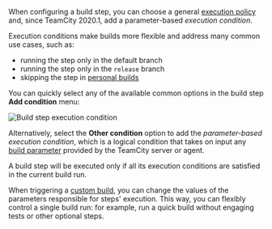 [//]: # (title: Build Step Conditions)
[//]: # (auxiliary-id: Build Step Conditions)

When configuring a build step, you can choose a general [execution policy](configuring-build-steps.md#Execution+policy) and, since TeamCity 2020.1, add a parameter-based _execution condition_.

Execution conditions make builds more flexible and address many common use cases, such as:
* running the step only in the default branch
* running the step only in the `release` branch
* skipping the step in [personal builds](personal-build.md)

You can quickly select any of the available common options in the build step __Add condition__ menu:

<img src="execution-conditions.png" alt="Build step execution condition"/>

Alternatively, select the __Other condition__ option to add the _parameter-based execution condition_, which is a logical condition that takes on input any [build parameter](configuring-build-parameters.md) provided by the TeamCity server or agent.

A build step will be executed only if all its execution conditions are satisfied in the current build run.

<tip>

When triggering a [custom build](triggering-a-custom-build.md), you can change the values of the parameters responsible for steps' execution. This way, you can flexibly control a single build run: for example, run a quick build without engaging tests or other optional steps.

</tip>
